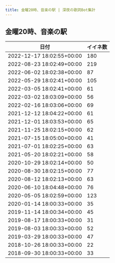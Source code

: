 ```yaml
---
title: 金曜20時、音楽の駅 | 深夜の歌詞Bot集計
---
```

## 金曜20時、音楽の駅

|日付|イイネ数|
|-|-|
|2022-12-17 18:02:55+00:00|180|
|2022-08-23 18:02:49+00:00|219|
|2022-06-02 18:02:38+00:00|87|
|2022-05-29 18:02:41+00:00|105|
|2022-03-05 18:02:41+00:00|61|
|2022-03-02 18:03:09+00:00|56|
|2022-02-16 18:03:06+00:00|69|
|2021-12-12 18:04:22+00:00|61|
|2021-12-01 18:03:53+00:00|65|
|2021-11-25 18:02:15+00:00|62|
|2021-07-15 18:05:00+00:00|41|
|2021-07-01 18:02:25+00:00|63|
|2021-05-20 18:02:21+00:00|58|
|2020-10-29 18:02:14+00:00|50|
|2020-08-30 18:02:15+00:00|77|
|2020-08-12 18:02:13+00:00|63|
|2020-06-10 18:04:48+00:00|76|
|2020-05-05 18:02:59+00:00|123|
|2020-01-14 18:00:33+00:00|35|
|2019-11-14 18:00:34+00:00|45|
|2019-08-17 18:00:33+00:00|31|
|2019-08-03 18:00:33+00:00|52|
|2019-03-29 18:00:33+00:00|47|
|2018-10-26 18:00:33+00:00|22|
|2018-09-30 18:00:33+00:00|33|
